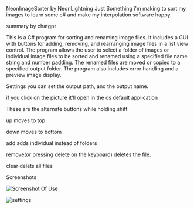 NeonImageSorter by NeonLightning
Just Something i'm making to sort my images to learn some c# and make my interpolation software happy.



summary by chatgpt

This is a C# program for sorting and renaming image files. It includes a GUI with buttons for adding, removing, and rearranging image files in a list view control. The program allows the user to select a folder of images or individual image files to be sorted and renamed using a specified file name string and number padding. The renamed files are moved or copied to a specified output folder. The program also includes error handling and a preview image display.


Settings
you can set the output path, and the output name.

if you click on the picture it'll open in the os default application


These are the alternate buttons while holding shift

up moves to top

down moves to bottom

add adds individual instead of folders

remove(or pressing delete on the keyboard) deletes the file.

clear delets all files



Screenshots

![Screenshot Of Use](https://user-images.githubusercontent.com/2992888/222262239-a7ef3911-ca8c-4333-9b8d-9ff1c5d495e2.png)

![settings](https://user-images.githubusercontent.com/2992888/222249359-19c8b68b-fa33-4cc5-a6f5-e363282b4a8e.png)
